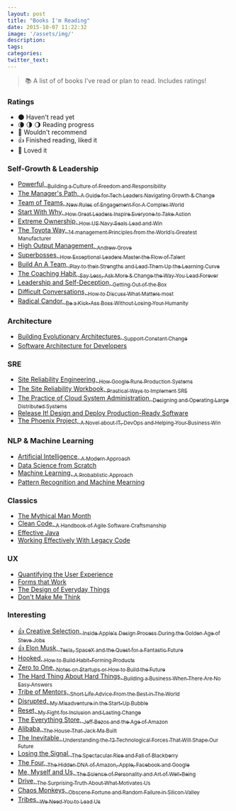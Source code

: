 ```yaml
---
layout: post
title: "Books I'm Reading"
date: 2015-10-07 11:22:32
image: '/assets/img/'
description:
tags:
categories:
twitter_text:
---
```

> :books: A list of of books I've read or plan to read. Includes ratings!

### Ratings
- 🌑 Haven't read yet
- 🌘 🌗 🌖 Reading progress
- 🌝 Wouldn't recommend
- 👍 Finished reading, liked it 
- 🌟 Loved it

### Self-Growth & Leadership
- [Powerful, <sub>Building a Culture of Freedom and Responsibility</sub>](https://www.amazon.com/Powerful-Building-Culture-Freedom-Responsibility/dp/1939714095)
- [The Manager's Path, <sub>A Guide for Tech Leaders Navigating Growth & Change</sub>](https://www.amazon.com/Managers-Path-Leaders-Navigating-Growth/dp/1491973897)
- [Team of Teams, <sub>New Rules of Engagement For A Complex World</sub>](https://www.amazon.com/Team-Teams-Rules-Engagement-Complex/dp/1591847486)
- [Start With Why, <sub>How Great Leaders Inspire Everyone to Take Action</sub>]()
- [Extreme Ownership, <sub>How US Navy Seals Lead and Win</sub>]()
- [The Toyota Way, <sub>14 management Principles from the World's Greatest Manufacturer</sub>]()
- [High Output Management, <sub>Andrew Grove</sub>]()
- [Superbosses, <sub>How Exceptional Leaders Master the Flow of Talent</sub>]()
- [Build An A Team, <sub>Play to their Strengths and Lead Them Up the Learning Curve</sub>]()
- [The Coaching Habit, <sub>Say Less, Ask More & Change the Way You Lead Forever</sub>]()
- [Leadership and Self-Deception, <sub>Getting Out of the Box</sub>]()
- [Difficult Conversations, <sub>How to Discuss What Matters most</sub>]()
- [Radical Candor, <sub>Be a Kick-Ass Boss Without Losing Your Humanity</sub>](https://www.amazon.com/Radical-Candor-Kick-Ass-Without-Humanity/dp/1250103509)

### Architecture
- [Building Evolutionary Architectures, <sub>Support Constant Change</sub>]()
- [Software Architecture for Developers]()

### SRE
- [Site Reliability Engineering, <sub>How Google Runs Production Systems</sub>]()
- [The Site Reliability Workbook, <sub>Practical Ways to Implement SRE</sub>]()
- [The Practice of Cloud System Administration, <sub>Designing and Operating Large Distributed Systems</sub>]()
- [Release It! Design and Deploy Production-Ready Software]()
- [The Phoenix Project, <sub>A Novel about IT, DevOps and Helping Your Business Win</sub>]()

### NLP & Machine Learning
- [Artificial Intelligence, <sub>A Modern Approach</sub>]()
- [Data Science from Scratch]()
- [Machine Learning, <sub>A Probablistic Approach</sub>]()
- [Pattern Recognition and Machine Mearning]()

### Classics
- [The Mythical Man Month]()
- [Clean Code, <sub>A Handbook of Agile Software Craftsmanship</sub>]()
- [Effective Java]()
- [Working Effectively With Legacy Code]()

### UX
- [Quantifying the User Experience]()
- [Forms that Work]()
- [The Design of Everyday Things]()
- [Don't Make Me Think]()

### Interesting
- [👍 Creative Selection, <sub>Inside Apple's Design Process During the Golden Age of Steve Jobs</sub>]()
- [👍 Elon Musk, <sub>Tesla, SpaceX and the Quest for a Fantastic Future</sub>]()
- [Hooked, <sub>How to Build Habit-Forming Products</sub>]()
- [Zero to One, <sub>Notes on Startups or How to Build the Future</sub>]()
- [The Hard Thing About Hard Things, <sub>Building a Business When There Are No Easy Answers</sub>]()
- [Tribe of Mentors, <sub>Short Life Advice From the Best in The World</sub>]()
- [Disrupted, <sub>My Misadventure in the Start-Up Bubble</sub>]()
- [Reset, <sub>My Fight for Inclusion and Lasting Change</sub>]()
- [The Everything Store, <sub>Jeff Bezos and the Age of Amazon</sub>]()
- [Alibaba, <sub>The House That Jack Ma Built</sub>]()
- [The Inevitable, <sub>Understanding the 12 Technological Forces That Will Shape Our Future</sub>]()
- [Losing the Signal, <sub>The Spectacular Rise and Fall of Blackberry</sub>]()
- [The Four, <sub>The Hidden DNA of Amazon, Apple, Facebook and Google</sub>]()
- [Me, Myself and Us, <sub>The Science of Personality and Art of Well-Being</sub>]()
- [Drive, <sub>The Surprising Truth About What Motivates Us</sub>]()
- [Chaos Monkeys, <sub>Obscene Fortune and Random Failure in Silicon Valley</sub>]()
- [Tribes, <sub>We Need You to Lead Us</sub>]()